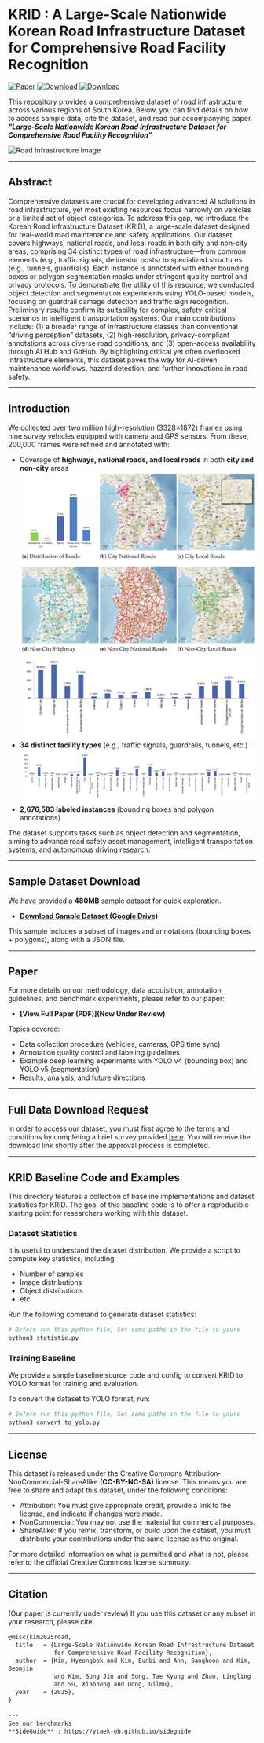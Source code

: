 # KRID : A Large-Scale Nationwide Korean Road Infrastructure Dataset for Comprehensive Road Facility Recognition

[![Paper](https://img.shields.io/badge/Paper-UnderReview-black?style=for-the-badge&logo=adobeacrobatreader)](https://drive.google.com/file/d/1BAdLggaiQaVZGeg28dY7paguXNcEV-lX/view?usp=drive_link)
[![Download](https://img.shields.io/badge/Download-Sample(480MB)-blue?style=for-the-badge&logo=databricks)](https://drive.google.com/file/d/1BAdLggaiQaVZGeg28dY7paguXNcEV-lX/view?usp=drive_link)
[![Download](https://img.shields.io/badge/Download-Full-blue?style=for-the-badge&logo=github)](https://forms.gle/HFojMyLaLR9CSA6Q7)


This repository provides a comprehensive dataset of road infrastructure across various regions of South Korea. Below, you can find details on how to access sample data, cite the dataset, and read our accompanying paper. _**"Large-Scale Nationwide Korean Road Infrastructure Dataset for Comprehensive Road Facility Recognition"**_


![Road Infrastructure Image](img/main.png)

---

## Abstract
Comprehensive datasets are crucial for developing advanced AI solutions in road infrastructure, yet most existing resources focus narrowly on vehicles or a limited set of object categories. To address this gap, we introduce the Korean Road Infrastructure Dataset (KRID), a large-scale dataset designed for real-world road maintenance and safety applications. Our dataset covers highways, national roads, and local roads in both city and non-city areas, comprising 34 distinct types of road infrastructure—from common elements (e.g., traffic signals, delineator posts) to specialized structures (e.g., tunnels, guardrails). Each instance is annotated with either bounding boxes or polygon segmentation masks under stringent quality control and privacy protocols. To demonstrate the utility of this resource, we conducted object detection and segmentation experiments using YOLO-based models, focusing on guardrail damage detection and traffic sign recognition. Preliminary results confirm its suitability for complex, safety-critical scenarios in intelligent transportation systems.
Our main contributions include: (1) a broader range of infrastructure classes than conventional “driving perception” datasets, (2) high-resolution, privacy-compliant annotations across diverse road conditions, and (3) open-access availability through AI Hub and GitHub. By highlighting critical yet often overlooked infrastructure elements, this dataset paves the way for AI-driven maintenance workflows, hazard detection, and further innovations in road safety.

---

## Introduction
We collected over two million high-resolution (3328×1872) frames using nine survey vehicles equipped with camera and GPS sensors. From these, 200,000 frames were refined and annotated with:
- Coverage of **highways, national roads, and local roads** in both **city and non-city** areas
![Coverage of Road](img/map.png)
![Region Distribution](img/Region_Distribution.png)
- **34 distinct facility types** (e.g., traffic signals, guardrails, tunnels, etc.)
![Road Facility](img/Road_Facility.png)
- **2,676,583 labeled instances** (bounding boxes and polygon annotations)

The dataset supports tasks such as object detection and segmentation, aiming to advance road safety asset management, intelligent transportation systems, and autonomous driving research.

---

## Sample Dataset Download
We have provided a **480MB** sample dataset for quick exploration.

- **[Download Sample Dataset (Google Drive)](https://drive.google.com/file/d/1BAdLggaiQaVZGeg28dY7paguXNcEV-lX/view?usp=drive_link)**

This sample includes a subset of images and annotations (bounding boxes + polygons), along with a JSON file. 

---

## Paper
For more details on our methodology, data acquisition, annotation guidelines, and benchmark experiments, please refer to our paper:

- **[View Full Paper (PDF)](Now Under Review)**

Topics covered:
- Data collection procedure (vehicles, cameras, GPS time sync)
- Annotation quality control and labeling guidelines
- Example deep learning experiments with YOLO v4 (bounding box) and YOLO v5 (segmentation)
- Results, analysis, and future directions

---
## Full Data Download Request
In order to access our dataset, you must first agree to the terms and conditions by completing a brief survey provided [here](https://forms.gle/HFojMyLaLR9CSA6Q7). You will receive the download link shortly after the approval process is completed.

---

## KRID Baseline Code and Examples

This directory features a collection of baseline implementations and dataset statistics for KRID. The goal of this baseline code is to offer a reproducible starting point for researchers working with this dataset.

### Dataset Statistics

It is useful to understand the dataset distribution. We provide a script to compute key statistics, including:
* Number of samples
* Image distributions
* Object distributions
* etc.

Run the following command to generate dataset statistics:
```bash
# Before run this python file, Set some paths in the file to yours
python3 statistic.py
```

### Training Baseline
We provide a simple baseline source code and config to convert KRID to YOLO format for training and evaluation. 

To convert the dataset to YOLO format, run:
```bash
# Before run this python file, Set some paths in the file to yours
python3 convert_to_yolo.py
```

---

## License
This dataset is released under the Creative Commons Attribution-NonCommercial-ShareAlike **(CC-BY-NC-SA)** license. 
This means you are free to share and adapt this dataset, under the following conditions:
- Attribution: You must give appropriate credit, provide a link to the license, and indicate if changes were made.
- NonCommercial: You may not use the material for commercial purposes.
- ShareAlike: If you remix, transform, or build upon the dataset, you must distribute your contributions under the same license as the original.

For more detailed information on what is permitted and what is not, please refer to the official Creative Commons license summary.

---

## Citation
(Our paper is currently under review) 
If you use this dataset or any subset in your research, please cite:
```
@misc{kim2025road,
  title   = {Large-Scale Nationwide Korean Road Infrastructure Dataset 
             for Comprehensive Road Facility Recognition},
  author  = {Kim, Hyeongbok and Kim, Eunbi and Ahn, Sanghoon and Kim, Beomjin 
             and Kim, Sung Jin and Sung, Tae Kyung and Zhao, Lingling 
             and Su, Xiaohong and Dong, Gilmu},
  year    = {2025},
}

---
See our benchmarks
**SideGuide** : https://ytaek-oh.github.io/sideguide
